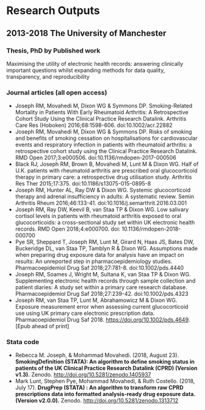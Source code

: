 # Research Outputs
## 2013-2018 The University of Manchester
### Thesis, PhD by Published work
Maximising the utility of electronic health records: answering clinically important questions whilst expanding methods for data quality, transparency, and reproducibility

### Journal articles (all open access)
- Joseph RM, Movahedi M, Dixon WG & Symmons DP. Smoking-Related Mortality in Patients
With Early Rheumatoid Arthritis: A Retrospective Cohort Study Using the Clinical Practice
Research Datalink. Arthritis Care Res (Hoboken) 2016;68:1598-606. doi:10.1002/acr.22882
- Joseph RM, Movahedi M, Dixon WG & Symmons DP. Risks of smoking and benefits of
smoking cessation on hospitalisations for cardiovascular events and respiratory infection in
patients with rheumatoid arthritis: a retrospective cohort study using the Clinical Practice
Research Datalink. RMD Open 2017;3:e000506. doi:10.1136/rmdopen-2017-000506
- Black RJ, Joseph RM, Brown B, Movahedi M, Lunt M & Dixon WG. Half of U.K. patients with
rheumatoid arthritis are prescribed oral glucocorticoid therapy in primary care: a retrospective
drug utilisation study. Arthritis Res Ther 2015;17:375. doi:10.1186/s13075-015-0895-8
- Joseph RM, Hunter AL, Ray DW & Dixon WG. Systemic glucocorticoid therapy and adrenal
insufficiency in adults: A systematic review. Semin Arthritis Rheum 2016;46:133-41.
doi:10.1016/j.semarthrit.2016.03.001
- Joseph RM, Ray DW, Keevil B, van Staa TP & Dixon WG. Low salivary cortisol levels in
patients with rheumatoid arthritis exposed to oral glucocorticoids: a cross-sectional study set
within UK electronic health records. RMD Open 2018;4:e000700. doi: 10.1136/rmdopen-2018-
000700
- Pye SR, Sheppard T, Joseph RM, Lunt M, Girard N, Haas JS, Bates DW, Buckeridge DL, van
Staa TP, Tamblyn R & Dixon WG. Assumptions made when preparing drug exposure data for
analysis have an impact on results: An unreported step in pharmacoepidemiology studies.
Pharmacoepidemiol Drug Saf 2018;27:781-8. doi:10.1002/pds.4440
- Joseph RM, Soames J, Wright M, Sultana K, van Staa TP & Dixon WG. Supplementing
electronic health records through sample collection and patient diaries: A study set within a
primary care research database. Pharmacoepidemiol Drug Saf 2018;27:239-42.
doi:10.1002/pds.4323
- Joseph RM, van Staa TP, Lunt M, Abrahamowicz M & Dixon WG. Exposure measurement
error when assessing current glucocorticoid use using UK primary care electronic prescription
data. Pharmacoepidemiol Drug Saf 2018. https://doi.org/10.1002/pds.4649. [Epub ahead of
print]

### Stata code
- Rebecca M. Joseph, & Mohammad Movahedi. (2018, August 23). **SmokingDefinition (STATA): An algorithm to define smoking status in patients of the UK Clinical Practice Research Datalink (CPRD) (Version v1.3).** Zenodo. http://doi.org/10.5281/zenodo.1405937
- Mark Lunt, Stephen Pye, Mohammad Movahedi, & Ruth Costello. (2018, July 17). **DrugPrep (STATA) : An algorithm to transform raw CPRD prescriptions data into formatted analysis-ready drug exposure data. (Version v2.0.0).** Zenodo. http://doi.org/10.5281/zenodo.1313712


